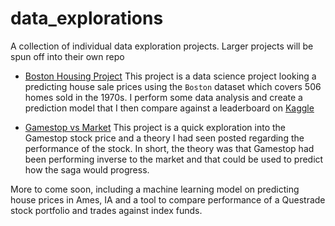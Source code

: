 # data_explorations
A collection of individual data exploration projects.  Larger projects will be spun off into their own repo

- [Boston Housing Project](BostonHousing.md)
  This project is a data science project looking a predicting house sale prices using the `Boston` dataset which covers 506 homes sold in the 1970s.  I perform some data analysis and create a prediction model that I then compare against a leaderboard on [Kaggle](https://www.kaggle.com)
  
- [Gamestop vs Market](gamestop_vs_market.md)
  This project is a quick exploration into the Gamestop stock price and a theory I had seen posted regarding the performance of the stock.  In short, the theory was that Gamestop had been performing inverse to the market and that could be used to predict how the saga would progress.
  


More to come soon, including a machine learning model on predicting house prices in Ames, IA and a tool to compare performance of a Questrade stock portfolio and trades against index funds.